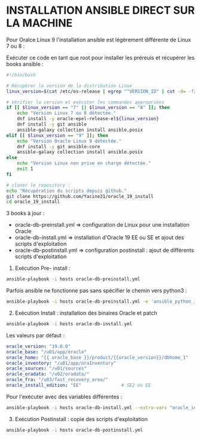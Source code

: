 # INSTALLATION ANSIBLE DIRECT SUR LA MACHINE

Pour Oralce Linux 9 l'installation ansible est légèrement différente de Linux 7 ou 8 :

Exécuter ce code en tant que root pour installer les préreuis et récupérer les books ansible : 

```bash
#!/bin/bash

# Récupérer la version de la distribution Linux
linux_version=$(cat /etc/os-release | egrep "^VERSION_ID" | cut -d= -f2 | sed 's/"//g' | cut -d. -f1)

# Vérifier la version et exécuter les commandes appropriées
if [[ $linux_version == "7" || $linux_version == "8" ]]; then
    echo "Version Linux 7 ou 8 détectée."
    dnf install -y oracle-epel-release-el${linux_version}
    dnf install -y git ansible
    ansible-galaxy collection install ansible.posix
elif [[ $linux_version == "9" ]]; then
    echo "Version Oracle Linux 9 détectée."
    dnf install -y git ansible-core
    ansible-galaxy collection install ansible.posix
else
    echo "Version Linux non prise en charge détectée."
    exit 1
fi

# cloner le repository :
echo "Récupération du scripts depuis github."
git clone https://github.com/Yacine31/oracle_19_install
cd oracle_19_install
```


3 books à jour : 
- oracle-db-preinstall.yml  => configuration de Linux pour une installation Oracle
- oracle-db-install.yml     => installation d'Oracle 19 EE ou SE et ajout des scripts d'exploitation
- oracle-db-postinstall.yml  => configuration postinstall : ajout de différents scripts d'exploitation

1. Exécution Pre- install :
```bash
ansible-playbook -i hosts oracle-db-preinstall.yml
```
Parfois ansible ne fonctionne pas sans spécifier le chemin vers python3 : 
```bash
ansible-playbook -i hosts oracle-db-preinstall.yml -e 'ansible_python_interpreter=/usr/bin/python3'
```

2. Exécution Install : installation des binaires Oracle et patch
```bash
ansible-playbook -i hosts oracle-db-install.yml 
```

Les valeurs par défaut : 
```YAML
oracle_version: "19.0.0"
oracle_base: "/u01/app/oracle"
oracle_home: "{{ oracle_base }}/product/{{oracle_version}}/dbhome_1"
oracle_inventory: "/u01/app/oraInventory"
oracle_sources: "/u01/sources"
oracle_oradata: "/u02/oradata/"
oracle_fra: "/u03/fast_recovery_area/"
oracle_install_edition: "EE"               # SE2 ou EE
```

Pour l'exécuter avec des variables différentes : 

```bash
ansible-playbook -i hosts oracle-db-install.yml --extra-vars "oracle_install_edition=SE oracle_version=19c oracle_base=/opt/oracle oracle_home=/opt/oracle/product/19c/dbhome_1"
```

3. Exécution Postinstall : copie des scripts d'exploitation
```bash
ansible-playbook -i hosts oracle-db-postinstall.yml 
```
